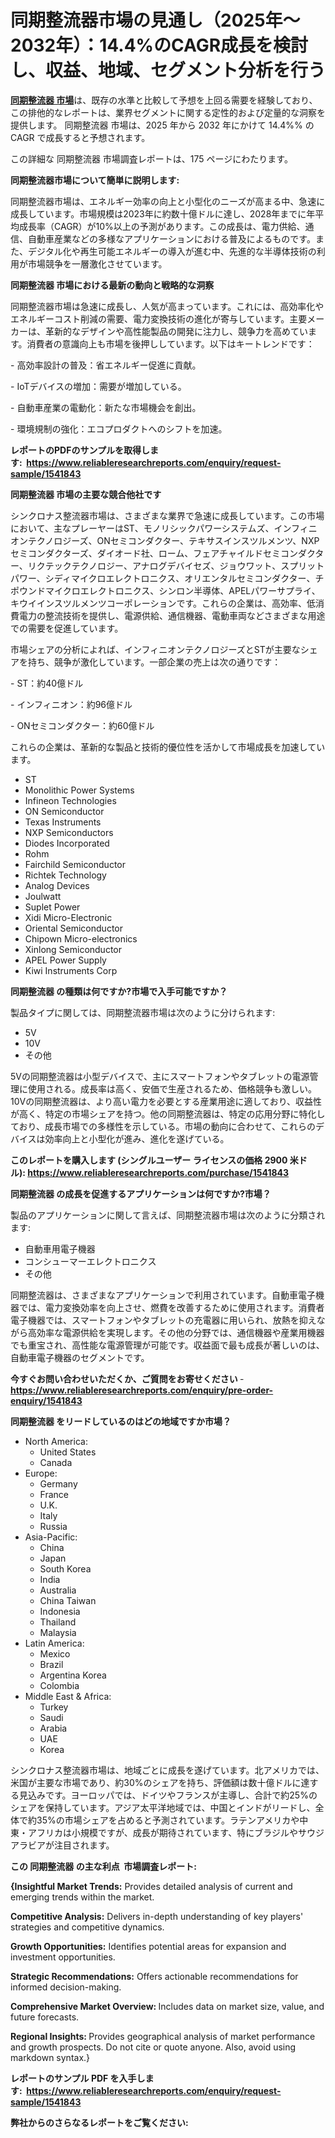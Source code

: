 <p><h1>同期整流器市場の見通し（2025年～2032年）：14.4%のCAGR成長を検討し、収益、地域、セグメント分析を行う</h1></p><p data-sourcepos="1:1-1:157"><strong><a href="https://www.reliableresearchreports.com/synchronous-rectifiers-r1541843?utm_campaign=110&utm_medium=36&utm_source=Github&utm_content=ia&utm_term=14042025&utm_id=synchronous-rectifiers">同期整流器 市場</a></strong>は、既存の水準と比較して予想を上回る需要を経験しており、この排他的なレポートは、業界セグメントに関する定性的および定量的な洞察を提供します。 同期整流器 市場は、2025 年から 2032 年にかけて 14.4%% の CAGR で成長すると予想されます。</p>
<p data-sourcepos="3:1-3:50">この詳細な 同期整流器 市場調査レポートは、175 ページにわたります。</p>
<p><strong>同期整流器市場について簡単に説明します:</strong></p>
<p><p>同期整流器市場は、エネルギー効率の向上と小型化のニーズが高まる中、急速に成長しています。市場規模は2023年に約数十億ドルに達し、2028年までに年平均成長率（CAGR）が10%以上の予測があります。この成長は、電力供給、通信、自動車産業などの多様なアプリケーションにおける普及によるものです。また、デジタル化や再生可能エネルギーの導入が進む中、先進的な半導体技術の利用が市場競争を一層激化させています。</p></p>
<p><strong>同期整流器 市場における最新の動向と戦略的な洞察</strong></p>
<p><p>同期整流器市場は急速に成長し、人気が高まっています。これには、高効率化やエネルギーコスト削減の需要、電力変換技術の進化が寄与しています。主要メーカーは、革新的なデザインや高性能製品の開発に注力し、競争力を高めています。消費者の意識向上も市場を後押ししています。以下はキートレンドです：</p><p>- 高効率設計の普及：省エネルギー促進に貢献。</p><p>- IoTデバイスの増加：需要が増加している。</p><p>- 自動車産業の電動化：新たな市場機会を創出。</p><p>- 環境規制の強化：エコプロダクトへのシフトを加速。</p></p>
<p><strong>レポートのPDFのサンプルを取得します</strong><strong>:&nbsp;&nbsp;<a href="https://www.reliableresearchreports.com/enquiry/request-sample/1541843?utm_campaign=110&utm_medium=36&utm_source=Github&utm_content=ia&utm_term=14042025&utm_id=synchronous-rectifiers">https://www.reliableresearchreports.com/enquiry/request-sample/1541843</a></strong></p>
<p><strong>同期整流器 市場の主要な競合他社です</strong></p>
<p><p>シンクロナス整流器市場は、さまざまな業界で急速に成長しています。この市場において、主なプレーヤーはST、モノリシックパワーシステムズ、インフィニオンテクノロジーズ、ONセミコンダクター、テキサスインスツルメンツ、NXPセミコンダクターズ、ダイオード社、ローム、フェアチャイルドセミコンダクター、リクテックテクノロジー、アナログデバイセズ、ジョウワット、スプリットパワー、シディマイクロエレクトロニクス、オリエンタルセミコンダクター、チポウンドマイクロエレクトロニクス、シンロン半導体、APELパワーサプライ、キウイインスツルメンツコーポレーションです。これらの企業は、高効率、低消費電力の整流技術を提供し、電源供給、通信機器、電動車両などさまざまな用途での需要を促進しています。</p><p>市場シェアの分析によれば、インフィニオンテクノロジーズとSTが主要なシェアを持ち、競争が激化しています。一部企業の売上は次の通りです：</p><p>- ST：約40億ドル</p><p>- インフィニオン：約96億ドル</p><p>- ONセミコンダクター：約60億ドル</p><p>これらの企業は、革新的な製品と技術的優位性を活かして市場成長を加速しています。</p></p>
<p><ul><li>ST</li><li>Monolithic Power Systems</li><li>Infineon Technologies</li><li>ON Semiconductor</li><li>Texas Instruments</li><li>NXP Semiconductors</li><li>Diodes Incorporated</li><li>Rohm</li><li>Fairchild Semiconductor</li><li>Richtek Technology</li><li>Analog Devices</li><li>Joulwatt</li><li>Suplet Power</li><li>Xidi Micro-Electronic</li><li>Oriental Semiconductor</li><li>Chipown Micro-electronics</li><li>Xinlong Semiconductor</li><li>APEL Power Supply</li><li>Kiwi Instruments Corp</li></ul></p>
<p><strong>同期整流器 の種類は何ですか?市場で入手可能ですか？</strong></p>
<p>製品タイプに関しては、同期整流器市場は次のように分けられます:</p>
<p><ul><li>5V</li><li>10V</li><li>その他</li></ul></p>
<p><p>5Vの同期整流器は小型デバイスで、主にスマートフォンやタブレットの電源管理に使用される。成長率は高く、安価で生産されるため、価格競争も激しい。10Vの同期整流器は、より高い電力を必要とする産業用途に適しており、収益性が高く、特定の市場シェアを持つ。他の同期整流器は、特定の応用分野に特化しており、成長市場での多様性を示している。市場の動向に合わせて、これらのデバイスは効率向上と小型化が進み、進化を遂げている。</p></p>
<p><strong>このレポートを購入します (シングルユーザー ライセンスの価格 2900 米ドル):&nbsp;<a href="https://www.reliableresearchreports.com/purchase/1541843?utm_campaign=110&utm_medium=36&utm_source=Github&utm_content=ia&utm_term=14042025&utm_id=synchronous-rectifiers">https://www.reliableresearchreports.com/purchase/1541843</a></strong></p>
<p><strong>同期整流器 の成長を促進するアプリケーションは何ですか?市場？</strong></p>
<p>製品のアプリケーションに関して言えば、同期整流器市場は次のように分類されます:</p>
<p><ul><li>自動車用電子機器</li><li>コンシューマーエレクトロニクス</li><li>その他</li></ul></p>
<p><p>同期整流器は、さまざまなアプリケーションで利用されています。自動車電子機器では、電力変換効率を向上させ、燃費を改善するために使用されます。消費者電子機器では、スマートフォンやタブレットの充電器に用いられ、放熱を抑えながら高効率な電源供給を実現します。その他の分野では、通信機器や産業用機器でも重宝され、高性能な電源管理が可能です。収益面で最も成長が著しいのは、自動車電子機器のセグメントです。</p></p>
<p><strong>今すぐお問い合わせいただくか、ご質問をお寄せください</strong><strong>&nbsp;</strong>-<strong><a href="https://www.reliableresearchreports.com/enquiry/pre-order-enquiry/1541843?utm_campaign=110&utm_medium=36&utm_source=Github&utm_content=ia&utm_term=14042025&utm_id=synchronous-rectifiers">https://www.reliableresearchreports.com/enquiry/pre-order-enquiry/1541843</a></strong></p>
<p><strong>同期整流器 をリードしているのはどの地域ですか市場？</strong></p>
<p><ul>
    <li>
        North America:
        <ul>
            <li>United States</li>
            <li>Canada</li>
        </ul>
    </li>
    <li>
        Europe:
        <ul>
            <li>Germany</li>
            <li>France</li>
            <li>U.K.</li>
            <li>Italy</li>
            <li>Russia</li>
        </ul>
    </li>
    <li>
        Asia-Pacific:
        <ul>
            <li>China</li>
            <li>Japan</li>
            <li>South Korea</li>
            <li>India</li>
            <li>Australia</li>
            <li>China Taiwan</li>
            <li>Indonesia</li>
            <li>Thailand</li>
            <li>Malaysia</li>
        </ul>
    </li>
    <li>
        Latin America:
        <ul>
            <li>Mexico</li>
            <li>Brazil</li>
            <li>Argentina Korea</li>
            <li>Colombia</li>
        </ul>
    </li>
    <li>
        Middle East & Africa:
        <ul>
            <li>Turkey</li>
            <li>Saudi</li>
            <li>Arabia</li>
            <li>UAE</li>
            <li>Korea</li>
        </ul>
    </li>
    </ul></p>
<p><p>シンクロナス整流器市場は、地域ごとに成長を遂げています。北アメリカでは、米国が主要な市場であり、約30%のシェアを持ち、評価額は数十億ドルに達する見込みです。ヨーロッパでは、ドイツやフランスが主導し、合計で約25%のシェアを保持しています。アジア太平洋地域では、中国とインドがリードし、全体で約35%の市場シェアを占めると予測されています。ラテンアメリカや中東・アフリカは小規模ですが、成長が期待されています、特にブラジルやサウジアラビアが注目されます。</p></p>
<p><strong>この 同期整流器 の主な利点&nbsp; 市場調査レポート:</strong></p>
<p><strong>{Insightful Market Trends:</strong> Provides detailed analysis of current and emerging trends within the market.</p>
<p><strong>Competitive Analysis:</strong> Delivers in-depth understanding of key players' strategies and competitive dynamics.</p>
<p><strong>Growth Opportunities:</strong> Identifies potential areas for expansion and investment opportunities.</p>
<p><strong>Strategic Recommendations:</strong> Offers actionable recommendations for informed decision-making.</p>
<p><strong>Comprehensive Market Overview: </strong>Includes data on market size, value, and future forecasts.</p>
<p><strong>Regional Insights: </strong>Provides geographical analysis of market performance and growth prospects. Do not cite or quote anyone. Also, avoid using markdown syntax.}</p>
<p><strong>レポートのサンプル PDF を入手します:&nbsp;</strong><strong>&nbsp;<a href="https://www.reliableresearchreports.com/enquiry/request-sample/1541843?utm_campaign=110&utm_medium=36&utm_source=Github&utm_content=ia&utm_term=14042025&utm_id=synchronous-rectifiers">https://www.reliableresearchreports.com/enquiry/request-sample/1541843</a></strong></p>
<p></p>
<p></p>
<p></p>
<p></p>
<p><strong>弊社からのさらなるレポートをご覧ください:</strong></p>
<p><strong><p></p><p></p><p></p></strong></p>